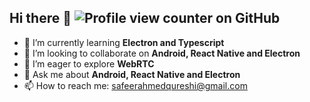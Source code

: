 ## Hi there 👋 ![Profile view counter on GitHub](https://komarev.com/ghpvc/?username=safeer-ahmed)

- 🌱 I’m currently learning **Electron and Typescript**
- 👯 I’m looking to collaborate on **Android, React Native and Electron**
- 🤔 I’m eager to explore **WebRTC**
- 💬 Ask me about **Android, React Native and Electron**
- 📫 How to reach me: safeerahmedqureshi@gmail.com
